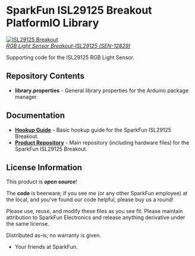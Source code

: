 SparkFun ISL29125 Breakout PlatformIO Library
==========================================

[![ISL29125 Breakout](https://cdn.sparkfun.com//assets/parts/9/6/7/7/12829-01.jpg)   
*RGB Light Sensor Breakout-ISL29125 (SEN-12829)*](https://www.sparkfun.com/products/12829)

Supporting code for the ISL29125 RGB Light Sensor.

Repository Contents
-------------------
* **library.properties** - General library properties for the Arduino package manager. 

Documentation
--------------

* **[Hookup Guide](https://learn.sparkfun.com/tutorials/isl29125-rgb-light-sensor-hookup-guide)** - Basic hookup guide for the SparkFun ISL29125 Breakout.
* **[Product Repository](https://github.com/sparkfun/ISL29125_Breakout)** - Main repository (including hardware files) for the SparkFun ISL29125 Breakout.


License Information
-------------------
This product is _**open source**_! 

The **code** is beerware; if you see me (or any other SparkFun employee) at the local, and you've found our code helpful, please buy us a round!

Please use, reuse, and modify these files as you see fit. Please maintain attribution to SparkFun Electronics and release anything derivative under the same license.

Distributed as-is; no warranty is given.

- Your friends at SparkFun.
